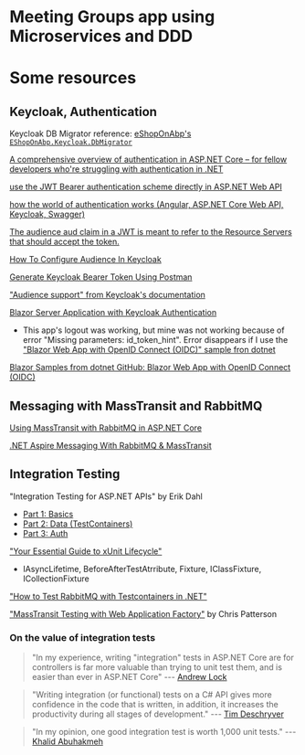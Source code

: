 # Meeting Groups app using Microservices and DDD


# Some resources

## Keycloak, Authentication

Keycloak DB Migrator reference: [eShopOnAbp's `EShopOnAbp.Keycloak.DbMigrator`](https://github.com/abpframework/eShopOnAbp/tree/327fbcc341fd7b5bb7dfa223593d3df2a7721c89/shared/EShopOnAbp.Keycloak.DbMigrator)

[A comprehensive overview of authentication in ASP.NET Core – for fellow developers who're struggling with authentication in .NET](https://www.reddit.com/r/dotnet/comments/we9qx8/a_comprehensive_overview_of_authentication_in/)

[use the JWT Bearer authentication scheme directly in ASP.NET Web API](https://stackoverflow.com/a/67556318/1451757)

[how the world of authentication works (Angular, ASP.NET Core Web API, Keycloak, Swagger)](https://stackoverflow.com/a/77104803/1451757)

[The audience aud claim in a JWT is meant to refer to the Resource Servers that should accept the token.](https://stackoverflow.com/a/28503265/1451757)

[How To Configure Audience In Keycloak](https://dev.to/metacosmos/how-to-configure-audience-in-keycloak-kp4)

[Generate Keycloak Bearer Token Using Postman](https://czetsuya.medium.com/generate-keycloak-bearer-token-using-postman-5bd81d7d1f8)

["Audience support" from Keycloak's documentation](https://www.keycloak.org/docs/latest/server_admin/#audience-support)

[Blazor Server Application with Keycloak Authentication](https://github.com/csinisa/blazor_server_keycloak/commit/4a20c0e7155feaf549d271e8ee56aaca9bf22bb9)

 - This app's logout was working, but mine was not working because of error "Missing parameters: id_token_hint". Error disappears if I use the ["Blazor Web App with OpenID Connect (OIDC)" sample fron dotnet](https://github.com/dotnet/blazor-samples/tree/main/8.0/BlazorWebAppOidc)

[Blazor Samples from dotnet GitHub: Blazor Web App with OpenID Connect (OIDC)](https://github.com/dotnet/blazor-samples/tree/main/8.0/BlazorWebAppOidc)


## Messaging with MassTransit and RabbitMQ

[Using MassTransit with RabbitMQ in ASP.NET Core](https://code-maze.com/masstransit-rabbitmq-aspnetcore/)

[.NET Aspire Messaging With RabbitMQ & MassTransit](https://fiyaz-hasan-me-blog.azurewebsites.net/aspire-messaging-with-rabbitmq-and-masstransit/)


## Integration Testing

"Integration Testing for ASP.NET APIs" by Erik Dahl

 - [Part 1: Basics](https://knowyourtoolset.com/2024/01/integration-testing/)
 - [Part 2: Data (TestContainers)](https://knowyourtoolset.com/2024/01/integration-testing-data/)
 - [Part 3: Auth](https://knowyourtoolset.com/2024/01/integration-testing-auth/)

["Your Essential Guide to xUnit Lifecycle"](https://www.youtube.com/watch?v=lMKkKx68xHg)

 - IAsyncLifetime, BeforeAfterTestAtrribute, Fixture, IClassFixture, ICollectionFixture

["How to Test RabbitMQ with Testcontainers in .NET"](https://www.youtube.com/watch?v=DMs3ZuakHGA)

["MassTransit Testing with Web Application Factory"](https://www.youtube.com/watch?v=Uzme7vInDz0) by Chris Patterson

### On the value of integration tests

> "In my experience, writing "integration" tests in ASP.NET Core are for controllers is far more valuable than trying to unit test them, and is easier than ever in ASP.NET Core"
> --- [Andrew Lock](https://andrewlock.net/should-you-unit-test-controllers-in-aspnetcore/)

> "Writing integration (or functional) tests on a C# API gives more confidence in the code that is written, in addition, it increases the productivity during all stages of development."
> --- [Tim Deschryver](https://timdeschryver.dev/blog/why-writing-integration-tests-on-a-csharp-api-is-a-productivity-booster) 

> "In my opinion, one good integration test is worth 1,000 unit tests."
> ---  [Khalid Abuhakmeh](https://khalidabuhakmeh.com/secrets-of-a-dotnet-professional#integration-tests--unit-tests)
    